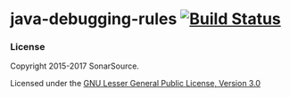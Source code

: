 # java-debugging-rules [![Build Status](https://travis-ci.org/SonarSource/java-debugging-rules.svg?branch=master)](https://travis-ci.org/SonarSource/java-debugging-rules)

### License

Copyright 2015-2017 SonarSource.

Licensed under the [GNU Lesser General Public License, Version 3.0](http://www.gnu.org/licenses/lgpl.txt)